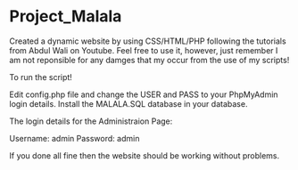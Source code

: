 # Project_Malala

Created a dynamic website by using  CSS/HTML/PHP following the tutorials from Abdul Wali on Youtube. Feel free to use it, however, just remember I am not reponsible for any damges that my occur from the use of my scripts!


To run the script!

Edit config.php file and change the USER and PASS to your PhpMyAdmin login details.
Install the MALALA.SQL database in your database.

The login details for the Administraion Page:

Username:  admin
Password:  admin

If you done all fine then the website should be working without problems.

